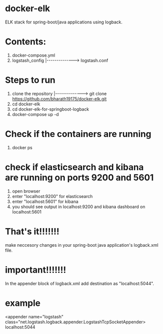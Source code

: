 # docker-elk
ELK stack for spring-boot/java applications using logback.

# Contents:
1. docker-compose.yml
2. logstash_config
      |--------------> logstash.conf

# Steps to run
1. clone the repository
      |--------------> git clone https://github.com/bharath19175/docker-elk.git
2. cd docker-elk
3. cd docker-elk-for-springboot-logback
4. docker-compose up -d

# Check if the containers are running 
1. docker ps

# check if elasticsearch and kibana are running on ports 9200 and 5601
1. open browser
2. enter "localhost:9200" for elasticsearch
3. enter "localhost:5601" for kibana
4. you should see output in localhost:9200 and kibana dashboard on localhost:5601

# That's it!!!!!!!
make neccesory changes in your spring-boot java application's logback.xml file.

# important!!!!!!!
In the appender block of logback.xml add destination as "localhost:5044".

# example
  <appender name="logstash" class="net.logstash.logback.appender.LogstashTcpSocketAppender>
      <destination>localhost:5044</destination>
      <encoder> </encoder>
  </appender>
